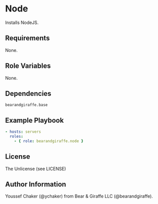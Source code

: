 Node
=========

Installs NodeJS.

Requirements
------------

None.

Role Variables
--------------

None.

Dependencies
------------

```
bearandgiraffe.base
```

Example Playbook
----------------

```yml
- hosts: servers
  roles:
    - { role: bearandgiraffe.node }
```

License
-------

The Unlicense (see LICENSE)

Author Information
------------------

Youssef Chaker (@ychaker) from Bear & Giraffe LLC (@bearandgiraffe).
